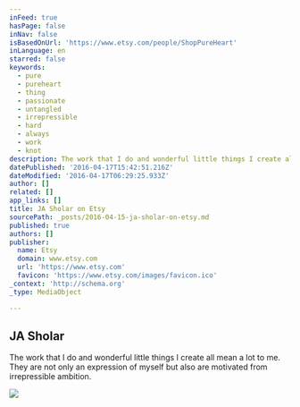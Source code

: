 ```yaml
---
inFeed: true
hasPage: false
inNav: false
isBasedOnUrl: 'https://www.etsy.com/people/ShopPureHeart'
inLanguage: en
starred: false
keywords:
  - pure
  - pureheart
  - thing
  - passionate
  - untangled
  - irrepressible
  - hard
  - always
  - work
  - knot
description: The work that I do and wonderful little things I create all mean a lot to me. They are not only an expression of myself but also are motivated from irrepressible ambition.
datePublished: '2016-04-17T15:42:51.216Z'
dateModified: '2016-04-17T06:29:25.933Z'
author: []
related: []
app_links: []
title: JA Sholar on Etsy
sourcePath: _posts/2016-04-15-ja-sholar-on-etsy.md
published: true
authors: []
publisher:
  name: Etsy
  domain: www.etsy.com
  url: 'https://www.etsy.com'
  favicon: 'https://www.etsy.com/images/favicon.ico'
_context: 'http://schema.org'
_type: MediaObject

---
```

<article style=""><h1>JA Sholar</h1><p>The work that I do and wonderful little things I create all mean a lot to me. They are not only an expression of myself but also are motivated from irrepressible ambition.</p><img src="https://s3-us-west-2.amazonaws.com/the-grid-img/p/ee30ed39aaf4ae405d96b32db302a1d97da660cb.jpg" /></article>